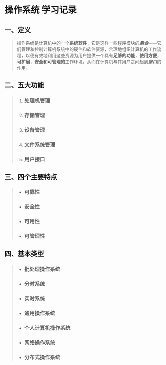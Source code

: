 #                                                                操作系统 学习记录

## 一、定义

> 操作系统是计算机中的一个**系统软件**，它是这样一些程序模块的***集合***——它们管理和控制计算机系统中的硬件和软件资源，合理地组织计算机的工作流程，以便有效地利用这些资源为用户提供一个具有**足够的功能**，**使用方便**，**可扩展**，**安全和可管理的**工作环境，从而在计算机与其用户之间起到***接口***的作用。

## 二、五大功能

> 1. ### 处理机管理
> 2. ### 存储管理
> 3. ### 设备管理
> 4. ### 文件系统管理
> 5. ### 用户接口

## 三、四个主要特点

> * ### 可靠性
>
> * ### 安全性
>
> * ### 可用性
>
> * ### 可管理性 
>

## 四、基本类型

>* ### 批处理操作系统
>
>* ### 分时系统
>
>* ### 实时系统
>
>* ### 通用操作系统
>
>* ### 个人计算机操作系统
>
>* ### 网络操作系统
>
>* ### 分布式操作系统